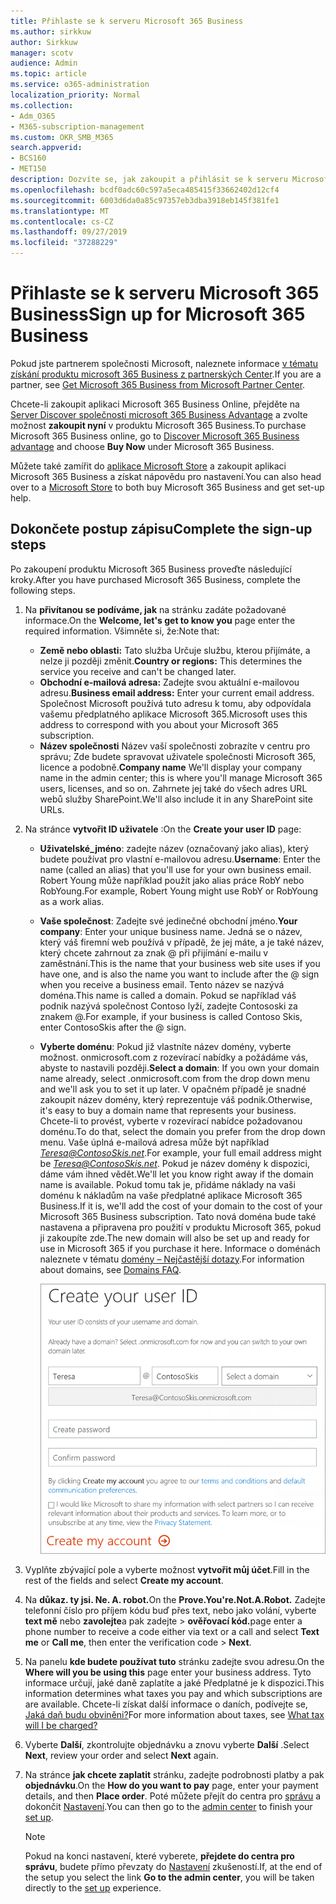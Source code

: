 ```yaml
---
title: Přihlaste se k serveru Microsoft 365 Business
ms.author: sirkkuw
author: Sirkkuw
manager: scotv
audience: Admin
ms.topic: article
ms.service: o365-administration
localization_priority: Normal
ms.collection:
- Adm_O365
- M365-subscription-management
ms.custom: OKR_SMB_M365
search.appverid:
- BCS160
- MET150
description: Dozvíte se, jak zakoupit a přihlásit se k serveru Microsoft 365 Business.
ms.openlocfilehash: bcdf0adc60c597a5eca485415f33662402d12cf4
ms.sourcegitcommit: 6003d6da0a85c97357eb3dba3918eb145f381fe1
ms.translationtype: MT
ms.contentlocale: cs-CZ
ms.lasthandoff: 09/27/2019
ms.locfileid: "37288229"
---
```

# <a name="sign-up-for-microsoft-365-business"></a><span data-ttu-id="e05ee-103">Přihlaste se k serveru Microsoft 365 Business</span><span class="sxs-lookup"><span data-stu-id="e05ee-103">Sign up for Microsoft 365 Business</span></span>

<span data-ttu-id="e05ee-104">Pokud jste partnerem společnosti Microsoft, naleznete informace [v tématu získání produktu microsoft 365 Business z partnerských Center](get-microsoft-365-business.md#get-microsoft-365-business-from-microsoft-partner-center).</span><span class="sxs-lookup"><span data-stu-id="e05ee-104">If you are a partner, see [Get Microsoft 365 Business from Microsoft Partner Center](get-microsoft-365-business.md#get-microsoft-365-business-from-microsoft-partner-center).</span></span>

<span data-ttu-id="e05ee-105">Chcete-li zakoupit aplikaci Microsoft 365 Business Online, přejděte na [Server Discover společnosti microsoft 365 Business Advantage](https://www.microsoft.com/microsoft-365/business#pmg-cmp-desktop) a zvolte možnost **zakoupit nyní** v produktu Microsoft 365 Business.</span><span class="sxs-lookup"><span data-stu-id="e05ee-105">To purchase Microsoft 365 Business online, go to [Discover Microsoft 365 Business advantage](https://www.microsoft.com/microsoft-365/business#pmg-cmp-desktop) and choose **Buy Now** under Microsoft 365 Business.</span></span>

<span data-ttu-id="e05ee-106">Můžete také zamířit do [aplikace Microsoft Store](https://www.microsoft.com/en-us/store/locations/find-a-store?icid=en-us_UF_FAS) a zakoupit aplikaci Microsoft 365 Business a získat nápovědu pro nastavení.</span><span class="sxs-lookup"><span data-stu-id="e05ee-106">You can also head over to a [Microsoft Store](https://www.microsoft.com/en-us/store/locations/find-a-store?icid=en-us_UF_FAS) to both buy Microsoft 365 Business and get set-up help.</span></span>

## <a name="complete-the-sign-up-steps"></a><span data-ttu-id="e05ee-107">Dokončete postup zápisu</span><span class="sxs-lookup"><span data-stu-id="e05ee-107">Complete the sign-up steps</span></span>

<span data-ttu-id="e05ee-108">Po zakoupení produktu Microsoft 365 Business proveďte následující kroky.</span><span class="sxs-lookup"><span data-stu-id="e05ee-108">After you have purchased Microsoft 365 Business, complete the following steps.</span></span>

1. <span data-ttu-id="e05ee-109">Na **přivítanou se podíváme, jak** na stránku zadáte požadované informace.</span><span class="sxs-lookup"><span data-stu-id="e05ee-109">On the **Welcome, let's get to know you** page enter the required information.</span></span> <span data-ttu-id="e05ee-110">Všimněte si, že:</span><span class="sxs-lookup"><span data-stu-id="e05ee-110">Note that:</span></span>
 
    -  <span data-ttu-id="e05ee-111">**Země nebo oblasti:** Tato služba Určuje službu, kterou přijímáte, a nelze ji později změnit.</span><span class="sxs-lookup"><span data-stu-id="e05ee-111">**Country or regions:** This determines the service you receive and can't be changed later.</span></span>
    - <span data-ttu-id="e05ee-112">**Obchodní e-mailová adresa:** Zadejte svou aktuální e-mailovou adresu.</span><span class="sxs-lookup"><span data-stu-id="e05ee-112">**Business email address:** Enter your current email address.</span></span> <span data-ttu-id="e05ee-113">Společnost Microsoft používá tuto adresu k tomu, aby odpovídala vašemu předplatného aplikace Microsoft 365.</span><span class="sxs-lookup"><span data-stu-id="e05ee-113">Microsoft uses this address to correspond with you about your Microsoft 365 subscription.</span></span>
    - <span data-ttu-id="e05ee-114">**Název společnosti** Název vaší společnosti zobrazíte v centru pro správu; Zde budete spravovat uživatele společnosti Microsoft 365, licence a podobně.</span><span class="sxs-lookup"><span data-stu-id="e05ee-114">**Company name** We'll display your company name in the admin center; this is where you'll manage Microsoft 365 users, licenses, and so on.</span></span> <span data-ttu-id="e05ee-115">Zahrnete jej také do všech adres URL webů služby SharePoint.</span><span class="sxs-lookup"><span data-stu-id="e05ee-115">We'll also include it in any SharePoint site URLs.</span></span>

2. <span data-ttu-id="e05ee-116">Na stránce **vytvořit ID uživatele** :</span><span class="sxs-lookup"><span data-stu-id="e05ee-116">On the **Create your user ID** page:</span></span>

    - <span data-ttu-id="e05ee-117">**Uživatelské_jméno**: zadejte název (označovaný jako alias), který budete používat pro vlastní e-mailovou adresu.</span><span class="sxs-lookup"><span data-stu-id="e05ee-117">**Username**: Enter the name (called an alias) that you'll use for your own business email.</span></span> <span data-ttu-id="e05ee-118">Robert Young může například použít jako alias práce RobY nebo RobYoung.</span><span class="sxs-lookup"><span data-stu-id="e05ee-118">For example, Robert Young might use RobY or RobYoung as a work alias.</span></span>
    - <span data-ttu-id="e05ee-119">**Vaše společnost**: Zadejte své jedinečné obchodní jméno.</span><span class="sxs-lookup"><span data-stu-id="e05ee-119">**Your company**: Enter your unique business name.</span></span> <span data-ttu-id="e05ee-120">Jedná se o název, který váš firemní web používá v případě, že jej máte, a je také název, který chcete zahrnout za znak @ při přijímání e-mailu v zaměstnání.</span><span class="sxs-lookup"><span data-stu-id="e05ee-120">This is the name that your business web site uses if you have one, and is also the name you want to include after the @ sign when you receive a business email.</span></span> <span data-ttu-id="e05ee-121">Tento název se nazývá doména.</span><span class="sxs-lookup"><span data-stu-id="e05ee-121">This name is called a domain.</span></span> <span data-ttu-id="e05ee-122">Pokud se například váš podnik nazývá společnost Contoso lyží, zadejte Contososki za znakem @.</span><span class="sxs-lookup"><span data-stu-id="e05ee-122">For example, if your business is called Contoso Skis, enter ContosoSkis after the @ sign.</span></span>
    - <span data-ttu-id="e05ee-123">**Vyberte doménu**: Pokud již vlastníte název domény, vyberte možnost. onmicrosoft.com z rozevírací nabídky a požádáme vás, abyste to nastavili později.</span><span class="sxs-lookup"><span data-stu-id="e05ee-123">**Select a domain**: If you own your domain name already, select .onmicrosoft.com from the drop down menu and we'll ask you to set it up later.</span></span> <span data-ttu-id="e05ee-124">V opačném případě je snadné zakoupit název domény, který reprezentuje váš podnik.</span><span class="sxs-lookup"><span data-stu-id="e05ee-124">Otherwise, it's easy to buy a domain name that represents your business.</span></span> <span data-ttu-id="e05ee-125">Chcete-li to provést, vyberte v rozevírací nabídce požadovanou doménu.</span><span class="sxs-lookup"><span data-stu-id="e05ee-125">To do that, select the domain you prefer from the drop down menu.</span></span> <span data-ttu-id="e05ee-126">Vaše úplná e-mailová adresa může být například *Teresa@ContosoSkis.net*.</span><span class="sxs-lookup"><span data-stu-id="e05ee-126">For example, your full email address might be *Teresa@ContosoSkis.net*.</span></span> <span data-ttu-id="e05ee-127">Pokud je název domény k dispozici, dáme vám ihned vědět.</span><span class="sxs-lookup"><span data-stu-id="e05ee-127">We'll let you know right away if the domain name is available.</span></span> <span data-ttu-id="e05ee-128">Pokud tomu tak je, přidáme náklady na vaši doménu k nákladům na vaše předplatné aplikace Microsoft 365 Business.</span><span class="sxs-lookup"><span data-stu-id="e05ee-128">If it is, we'll add the cost of your domain to the cost of your Microsoft 365 Business subscription.</span></span> <span data-ttu-id="e05ee-129">Tato nová doména bude také nastavena a připravena pro použití v produktu Microsoft 365, pokud ji zakoupíte zde.</span><span class="sxs-lookup"><span data-stu-id="e05ee-129">The new domain will also be set up and ready for use in Microsoft 365 if you purchase it here.</span></span> <span data-ttu-id="e05ee-130">Informace o doménách naleznete v tématu [domény – Nejčastější dotazy](https://docs.microsoft.com/office365/admin/setup/domains-faq).</span><span class="sxs-lookup"><span data-stu-id="e05ee-130">For information about domains, see [Domains FAQ](https://docs.microsoft.com/office365/admin/setup/domains-faq).</span></span>
    
        ![Snímek obrazovky vytvoření stránky ID uživatele](media/signinuserid.png)

3. <span data-ttu-id="e05ee-132">Vyplňte zbývající pole a vyberte možnost **vytvořit můj účet**.</span><span class="sxs-lookup"><span data-stu-id="e05ee-132">Fill in the rest of the fields and select **Create my account**.</span></span>
4. <span data-ttu-id="e05ee-133">Na **důkaz. ty jsi. Ne. A. robot.**</span><span class="sxs-lookup"><span data-stu-id="e05ee-133">On the **Prove.You're.Not.A.Robot.**</span></span> <span data-ttu-id="e05ee-134">Zadejte telefonní číslo pro příjem kódu buď přes text, nebo jako volání, vyberte **text mě** nebo **zavolejte**a pak zadejte \> **ověřovací kód.**</span><span class="sxs-lookup"><span data-stu-id="e05ee-134">page enter a phone number to receive a code either via text or a call and select **Text me** or **Call me**, then enter the verification code \> **Next**.</span></span>
5. <span data-ttu-id="e05ee-135">Na panelu **kde budete používat tuto** stránku zadejte svou adresu.</span><span class="sxs-lookup"><span data-stu-id="e05ee-135">On the **Where will you be using this** page enter your business address.</span></span> <span data-ttu-id="e05ee-136">Tyto informace určují, jaké daně zaplatíte a jaké Předplatné je k dispozici.</span><span class="sxs-lookup"><span data-stu-id="e05ee-136">This information determines what taxes you pay and which subscriptions are are available.</span></span> <span data-ttu-id="e05ee-137">Chcete-li získat další informace o daních, podívejte se, [Jaká daň budu obviněni?](https://docs.microsoft.com/office365/admin/subscriptions-and-billing/what-tax-will-i-be-charged?view=o365-worldwide)</span><span class="sxs-lookup"><span data-stu-id="e05ee-137">For more information about taxes, see [What tax will I be charged?](https://docs.microsoft.com/office365/admin/subscriptions-and-billing/what-tax-will-i-be-charged?view=o365-worldwide)</span></span> 
1. <span data-ttu-id="e05ee-138">Vyberte **Další**, zkontrolujte objednávku a znovu vyberte **Další** .</span><span class="sxs-lookup"><span data-stu-id="e05ee-138">Select **Next**, review your order and select **Next** again.</span></span>
1. <span data-ttu-id="e05ee-139">Na stránce **jak chcete zaplatit** stránku, zadejte podrobnosti platby a pak **objednávku**.</span><span class="sxs-lookup"><span data-stu-id="e05ee-139">On the **How do you want to pay** page, enter your payment details, and then **Place order**.</span></span>
    <span data-ttu-id="e05ee-140">Poté můžete přejít do centra pro [správu](https://docs.microsoft.com/en-us/office365/admin/subscriptions-and-billing/what-tax-will-i-be-charged?view=o365-worldwide) a dokončit [Nastavení](set-up.md).</span><span class="sxs-lookup"><span data-stu-id="e05ee-140">You can then go to the [admin center](https://docs.microsoft.com/en-us/office365/admin/subscriptions-and-billing/what-tax-will-i-be-charged?view=o365-worldwide) to finish your [set up](set-up.md).</span></span>

    > [!NOTE]
    > <span data-ttu-id="e05ee-141">Pokud na konci nastavení, které vyberete, **přejdete do centra pro správu**, budete přímo převzaty do [Nastavení](set-up.md) zkušeností.</span><span class="sxs-lookup"><span data-stu-id="e05ee-141">If, at the end of the setup you select the link **Go to the admin center**, you will be taken directly to the [set up](set-up.md) experience.</span></span>